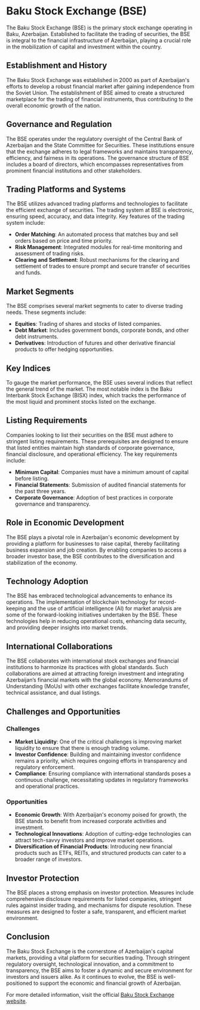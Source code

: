 # Baku Stock Exchange (BSE)

The Baku Stock Exchange (BSE) is the primary stock exchange operating in Baku, Azerbaijan. Established to facilitate the trading of securities, the BSE is integral to the financial infrastructure of Azerbaijan, playing a crucial role in the mobilization of capital and investment within the country.

## Establishment and History

The Baku Stock Exchange was established in 2000 as part of Azerbaijan's efforts to develop a robust financial market after gaining independence from the Soviet Union. The establishment of BSE aimed to create a structured marketplace for the trading of financial instruments, thus contributing to the overall economic growth of the nation.

## Governance and Regulation

The BSE operates under the regulatory oversight of the Central Bank of Azerbaijan and the State Committee for Securities. These institutions ensure that the exchange adheres to legal frameworks and maintains transparency, efficiency, and fairness in its operations. The governance structure of BSE includes a board of directors, which encompasses representatives from prominent financial institutions and other stakeholders.

## Trading Platforms and Systems

The BSE utilizes advanced trading platforms and technologies to facilitate the efficient exchange of securities. The trading system at BSE is electronic, ensuring speed, accuracy, and data integrity. Key features of the trading system include:

- **Order Matching**: An automated process that matches buy and sell orders based on price and time priority.
- **Risk Management**: Integrated modules for real-time monitoring and assessment of trading risks.
- **Clearing and Settlement**: Robust mechanisms for the clearing and settlement of trades to ensure prompt and secure transfer of securities and funds.
  
## Market Segments

The BSE comprises several market segments to cater to diverse trading needs. These segments include:

- **Equities**: Trading of shares and stocks of listed companies.
- **Debt Market**: Includes government bonds, corporate bonds, and other debt instruments.
- **Derivatives**: Introduction of futures and other derivative financial products to offer hedging opportunities.
  
## Key Indices

To gauge the market performance, the BSE uses several indices that reflect the general trend of the market. The most notable index is the Baku Interbank Stock Exchange (BISX) index, which tracks the performance of the most liquid and prominent stocks listed on the exchange.

## Listing Requirements

Companies looking to list their securities on the BSE must adhere to stringent listing requirements. These prerequisites are designed to ensure that listed entities maintain high standards of corporate governance, financial disclosure, and operational efficiency. The key requirements include:

- **Minimum Capital**: Companies must have a minimum amount of capital before listing.
- **Financial Statements**: Submission of audited financial statements for the past three years.
- **Corporate Governance**: Adoption of best practices in corporate governance and transparency.
  
## Role in Economic Development

The BSE plays a pivotal role in Azerbaijan's economic development by providing a platform for businesses to raise capital, thereby facilitating business expansion and job creation. By enabling companies to access a broader investor base, the BSE contributes to the diversification and stabilization of the economy.

## Technology Adoption

The BSE has embraced technological advancements to enhance its operations. The implementation of blockchain technology for record-keeping and the use of artificial intelligence (AI) for market analysis are some of the forward-looking initiatives undertaken by the BSE. These technologies help in reducing operational costs, enhancing data security, and providing deeper insights into market trends.

## International Collaborations

The BSE collaborates with international stock exchanges and financial institutions to harmonize its practices with global standards. Such collaborations are aimed at attracting foreign investment and integrating Azerbaijan’s financial markets with the global economy. Memorandums of Understanding (MoUs) with other exchanges facilitate knowledge transfer, technical assistance, and dual listings.

## Challenges and Opportunities

### Challenges

- **Market Liquidity**: One of the critical challenges is improving market liquidity to ensure that there is enough trading volume.
- **Investor Confidence**: Building and maintaining investor confidence remains a priority, which requires ongoing efforts in transparency and regulatory enforcement.
- **Compliance**: Ensuring compliance with international standards poses a continuous challenge, necessitating updates in regulatory frameworks and operational practices.

### Opportunities

- **Economic Growth**: With Azerbaijan's economy poised for growth, the BSE stands to benefit from increased corporate activities and investment.
- **Technological Innovations**: Adoption of cutting-edge technologies can attract tech-savvy investors and improve market operations.
- **Diversification of Financial Products**: Introducing new financial products such as ETFs, REITs, and structured products can cater to a broader range of investors.

## Investor Protection

The BSE places a strong emphasis on investor protection. Measures include comprehensive disclosure requirements for listed companies, stringent rules against insider trading, and mechanisms for dispute resolution. These measures are designed to foster a safe, transparent, and efficient market environment.

## Conclusion

The Baku Stock Exchange is the cornerstone of Azerbaijan's capital markets, providing a vital platform for securities trading. Through stringent regulatory oversight, technological innovation, and a commitment to transparency, the BSE aims to foster a dynamic and secure environment for investors and issuers alike. As it continues to evolve, the BSE is well-positioned to support the economic and financial growth of Azerbaijan.

For more detailed information, visit the official [Baku Stock Exchange website](https://www.bfb.az/).
